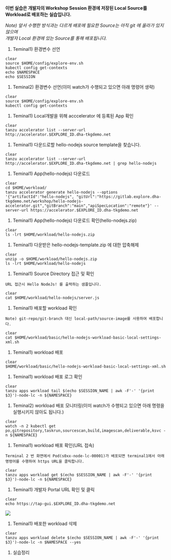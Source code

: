 **이번 실습은 개발자의 Workshop Session 환경에 저장된 Local Source를 Workload로 배포하는 실습입니다.**     
      
*Note) 앞서 수행한 방식과는 다르게 배포에 필요한 Source는 아직 git 에 올라가 있지 않으며            
      개발자 Local 환경에 있는 Source를 통해 배포됩니다.*           
    
1. Teminal1) 환경변수 선언
```copy
clear
source $HOME/config/explore-env.sh
kubectl config get-contexts
echo $NAMESPACE
echo $SESSION
```

1. Teminal2) 환경변수 선언(이미 watch가 수행되고 있으면 아래 명령어 생략)     
```copy
clear
source $HOME/config/explore-env.sh
kubectl config get-contexts
```

1. Teminal1) Local개발을 위해 acccelerator 에 등록된 App 확인
```copy
clear
tanzu accelerator list --server-url http://accelerator.$EXPLORE_ID.dha-tkgdemo.net
```

1. Teminal1) 다운드로할 hello-nodejs source template을 찾습니다.     
```copy
clear
tanzu accelerator list --server-url http://accelerator.$EXPLORE_ID.dha-tkgdemo.net | grep hello-nodejs
```

1. Teminal1) App(hello-nodejs) 다운로드
```copy
clear
cd $HOME/workload/
tanzu accelerator generate hello-nodejs --options '{"artifactId":"hello-nodejs", "gitUrl":"https://gitlab.explore.dha-tkgdemo.net/workshop/hello-nodejs-accelerator.git","gitBranch":"main","apiSpecLocation":"remote"}' --server-url https://accelerator.$EXPLORE_ID.dha-tkgdemo.net
```

1. Teminal1) App(hello-nodejs) 다운로드 확인(hello-nodejs.zip)
```copy
clear
ls -lrt $HOME/workload/hello-nodejs.zip
```

1. Teminal1) 다운받은 hello-nodejs-template.zip 에 대한 압축해제
```copy
clear
unzip -o $HOME/workload/hello-nodejs.zip
ls -lrt $HOME/workload/hello-nodejs
``` 

1. Teminal1) Source Directory 접근 및 확인   
```            
URL 접근시 Hello NodeJs! 를 출력하는 샘플입니다.  
```    
```copy
clear
cat $HOME/workload/hello-nodejs/server.js
``` 

1. Teminal1) 배포할 workload 확인
```
Note) git-repo/git-branch 대신 local-path/source-image를 사용하여 배포합니다.
```  
```copy
clear
cat $HOME/workload/basic/hello-nodejs-workload-basic-local-settings-xml.sh
```

1. Teminal1) workload 배포
```copy
clear
$HOME/workload/basic/hello-nodejs-workload-basic-local-settings-xml.sh
```

1. Teminal1) workload 배포 로그 확인             
```copy
clear
tanzu apps workload tail $(echo $SESSION_NAME | awk -F'-' '{print $3}')-node-lc -n ${NAMESPACE}
```

1. Teminal2) workload 배포 모니터링(이미 watch가 수행되고 있으면 아래 명령을 실행시키지 않아도 됩니다.)
```copy
clear
watch -n 2 kubectl get po,gitrepository,taskrun,sourcescan,build,imagescan,deliverable,ksvc -n ${NAMESPACE}
```

1. Teminal1) workload 배포 확인(URL 접속)
```  
Terminal 2 번 화면에서 Pod(s0xx-node-lc-00001)가 배포되면 terminal1에서 아래 명령어를 수행하여 https URL을 클릭합니다.    
```   
```copy
clear
tanzu apps workload get $(echo $SESSION_NAME | awk -F'-' '{print $3}')-node-lc -n ${NAMESPACE}
```      

1. Teminal1) 개발자 Portal URL 확인 및 클릭
```copy
clear
echo https://tap-gui.$EXPLORE_ID.dha-tkgdemo.net
```
![](../images/03-tap-gui-supplychain-local.png)

1. Teminal1) 배포한 workload 삭제   
```copy
clear
tanzu apps workload delete $(echo $SESSION_NAME | awk -F'-' '{print $3}')-node-lc -n $NAMESPACE --yes
``` 

1. 실습정리              
